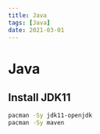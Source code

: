 ```yaml
---
title: Java
tags: [Java]
date: 2021-03-01
---
```


# Java

## Install JDK11

```bash
pacman -Sy jdk11-openjdk
pacman -Sy maven
```
